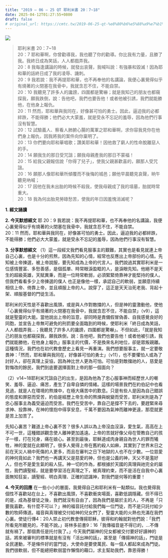 ```yaml
---
title: "2019 – 06 – 25 QT 耶利米書 20：7~18"
date: 2025-04-12T01:27:55+0800
draft: false
# original_url: https://cmtc.tw/2019-06-25-qt-%e8%80%b6%e5%88%a9%e7%b1%b3%e6%9b%b8-20%ef%bc%9a718
---
```


![](/images/qt.jpg)
> 耶利米書 20：7\~18  
> 20：7 耶和華啊，你曾勸導我，我也聽了你的勸導。你比我有力量，且勝了我。我終日成為笑話，人人都戲弄我。  
> 20：8 我每逢講論的時候，就發出哀聲，我喊叫說：有強暴和毀滅！因為耶和華的話終日成了我的凌辱、譏刺。  
> 20：9 我若說：我不再提耶和華，也不再奉他的名講論，我便心裏覺得似乎有燒著的火閉塞在我骨中，我就含忍不住，不能自禁。  
> 20：10 我聽見了許多人的讒謗，四圍都是驚嚇；就是我知己的朋友也都窺探我，願我跌倒，說：告他吧，我們也要告他！或者他被引誘，我們就能勝他，在他身上報仇。  
> 20：11 然而，耶和華與我同在，好像甚可怕的勇士。因此，逼迫我的必都絆跌，不能得勝；他們必大大蒙羞，就是受永不忘記的羞辱，因為他們行事沒有智慧。  
> 20：12 試驗義人、察看人肺腑心腸的萬軍之耶和華啊，求你容我見你在他們身上報仇，因我將我的案件向你稟明了。  
> 20：13 你們要向耶和華唱歌；讚美耶和華！因他救了窮人的性命脫離惡人的手。  
> 20：14 願我生的那日受咒詛；願我母親產我的那日不蒙福！  
> 20：15 給我父親報信說「你得了兒子」，使我父親甚歡喜的，願那人受咒詛。  
> 20：16 願那人像耶和華所傾覆而不後悔的城邑；願他早晨聽見哀聲，晌午聽見吶喊；  
> 20：17 因他在我未出胎的時候不殺我，使我母親成了我的墳墓，胎就時常重大。  
> 20：18 我為何出胎見勞碌愁苦，使我的年日因羞愧消滅呢？

**1. 經文誦讀**

**2.  今天默想經文**
耶 20：9 我若說：我不再提耶和華，也不再奉他的名講論，我便心裏覺得似乎有燒著的火閉塞在我骨中，我就含忍不住，不能自禁。  
20：11 然而，耶和華與我同在，好像甚可怕的勇士。因此，逼迫我的必都絆跌，不能得勝；他們必大大蒙羞，就是受永不忘記的羞辱，因為他們行事沒有智慧。

**3. 分享默想經文**
（1）這一段經文我們看見服事主的艱難，其實也是看見就連上帝自己心裏，也是十分的煎熬，因為先知的心情，經常也反應出上帝部份的心情。先知被上帝揀選，被上帝說服，要先知成為上帝的代言人。我們說過其實耶利米是一位感情豐富、多愁善感，是個孤單、時常眼淚盈眶的人，是淚眼先知。他絕不是天生的超級英雄，天賦異秉，而是一位時常軟弱，必須緊緊倚靠神才能堅持的僕人。但我們看看多少上帝揀選的僕人 也正是像他一樣，承認自己的軟弱，並願意持續相信上帝、倚靠上帝，並且順服上帝的人。說穿了，這正是天天治死老我、背起十架、順服基督的門徒生活。

耶利米的天性是不喜歡出風頭，或是與人作對敵擋的人，但是神的靈激動他，使他「心裏覺得似乎有燒著的火閉塞在我骨中，我就含忍不住，不能自禁」（v9），這就是聖靈的大能。當他說出上帝的旨意，卻同時是責備假冒偽善、自我感覺良好的同胞，並宣告上帝無可避免的刑罰要全面臨到的時候，使耶利米「終日成為笑話，人人都戲弄我…；我聽見了許多人的讒謗，四圍都是驚嚇」。不但如此，「就是我知己的朋友也都窺探我，願我跌倒，說：告他吧，我們也要告他！或者他被引誘，我們就能勝他，在他身上報仇」服事主的代價，不是換來名利地位，卻是眾叛親離。這種情況，我們也在初代教會歷史上看見一再重演。我們想要服事主，就一定要敬畏神：「然而，耶和華與我同在，好像甚可怕的勇士」（v11），也不要懼怕人或為了討好人，卻在真理上妥協，因為神比世人更為可怕。可怕是對敵擋祂的人，慈愛是對悔改的餘民，我們到底要選擇面對上帝的那一個面向？

（2）v14\~18耶利米咒詛自己的出生，是因為他為了忠心服事神而經歷世人的嘲笑、羞辱、逼迫、痛苦，產生了自卑自憐的情緒。這樣的場景我們在約伯記中也看見過，就是人在環境的熬煉中，在極大痛苦中的歎息。只是有些人是因為自己錯誤的態度和罪惡而受苦，約伯是經歷上帝生命的熬煉與蛻變而受苦，耶利米則是為了忠心服事主為義受逼迫而受苦。我們在受苦中，靠自己是撐不下去的，要趕緊來尋求神、投靠神，在神的懷抱中得享安息，千萬不要因為氣神而離神更遠，那麼就更是苦上加苦了。

先知心裏苦？難道上帝心裏不苦？很多人誤以為上帝沒血沒淚，愛生氣，高高在上不可一世，這種錯誤觀念使人離神更加遙遠。上帝的苦就好像父母在管教自己的孩子一樣，打在兒身，痛在娘心。甚至到最後，耶穌道成肉身親自為世人的罪而犧牲，神的愛就在此顯明了。很多人覺得上帝在舊約殺人如麻，其實到了世界末日之前在天災人禍中死傷的人更多，而且在審判之日下地獄的人也不在少數。一位慈愛的神何竟如此？我們也一再講天父是慈愛的神，但也是公義的神，天父不是濫好人，但也不是愛生氣的殺人狂。神一切的作為，都根據於天國的真理與祂完全的屬性，我們讀聖經，就是要學習活在真理之下，被真理約束，而不是活在自我中心裏面無知狂妄，讀聖經、明白真理、正確的認識神，對我們是何等的重要！

**4. 今天的回應**
在一些小小的層面，我覺得自己和耶利米有一點類似。我也覺得我個性不喜歡站在台上，不喜歡出風頭，不喜歡衝突場面，喜歡低調隱藏。但不得已的是，成為基督徒之後，我們就沒有自由了，因為我們是屬於主的人，不再是「只要我喜歡，有什麼不可以？」神的福音託付給我們每一位門徒，而不是只託付給少數的牧師傳道。福音與真理被交付給神的兒女們了，聖靈大能的火熱也充滿在我們心裏。使徒行傳4：20人禁止初代教會傳揚耶穌，彼得和約翰就對他們說：「我們所看見所聽見的，不能不說。」哥林多前書9：16「我傳福音是不得已的，…不傳就有禍了。那個責任是托付我了。」今天我們屬神的兒女都被交付要好好讀神的話，將來被審判的標準就是有沒有「活出神的話」，甚至是「傳揚神的話」，門徒是全民運動，不是條件好的當門徒，大使命是要使萬民、每一個人都起來成為門徒。我們很軟弱，但不能總把軟弱當作懶惰的藉口，求主幫助我們，靠恩得勝！
